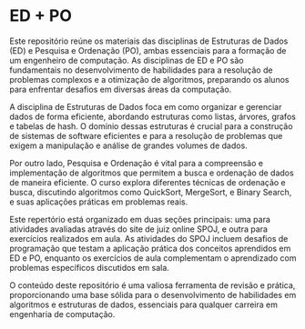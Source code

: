 # ED + PO

Este repositório reúne os materiais das disciplinas de Estruturas de Dados (ED) e Pesquisa e Ordenação (PO), ambas essenciais para a formação de um engenheiro de computação. As disciplinas de ED e PO são fundamentais no desenvolvimento de habilidades para a resolução de problemas complexos e a otimização de algoritmos, preparando os alunos para enfrentar desafios em diversas áreas da computação.

A disciplina de Estruturas de Dados foca em como organizar e gerenciar dados de forma eficiente, abordando estruturas como listas, árvores, grafos e tabelas de hash. O domínio dessas estruturas é crucial para a construção de sistemas de software eficientes e para a resolução de problemas que exigem a manipulação e análise de grandes volumes de dados.

Por outro lado, Pesquisa e Ordenação é vital para a compreensão e implementação de algoritmos que permitem a busca e ordenação de dados de maneira eficiente. O curso explora diferentes técnicas de ordenação e busca, discutindo algoritmos como QuickSort, MergeSort, e Binary Search, e suas aplicações práticas em problemas reais.

Este repertório está organizado em duas seções principais: uma para atividades avaliadas através do site de juiz online SPOJ, e outra para exercícios realizados em aula. As atividades do SPOJ incluem desafios de programação que testam a aplicação prática dos conceitos aprendidos em ED e PO, enquanto os exercícios de aula complementam o aprendizado com problemas específicos discutidos em sala.

O conteúdo deste repositório é uma valiosa ferramenta de revisão e prática, proporcionando uma base sólida para o desenvolvimento de habilidades em algoritmos e estruturas de dados, essenciais para qualquer carreira em engenharia de computação.